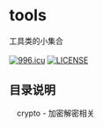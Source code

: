 # tools
工具类的小集合<br />
<br />
[![996.icu](https://img.shields.io/badge/link-996.icu-red.svg)](https://996.icu)  [![LICENSE](https://img.shields.io/badge/license-Anti%20996-blue.svg)](https://github.com/996icu/996.ICU/blob/master/LICENSE)
<br />
## 目录说明
&emsp;crypto - 加密解密相关<br />
